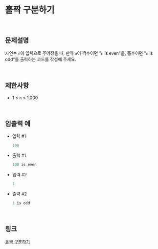 # 홀짝 구분하기

<br>

## 문제설명
자연수 `n`이 입력으로 주어졌을 때, 만약 `n`이 짝수이면 "`n` is even"을, 홀수이면 "`n` is odd"를 출력하는 코드를 작성해 주세요.

<br>

## 제한사항
- 1 ≤ `n` ≤ 1,000

<br>

## 입출력 예
- 입력 #1
    ```java
    100
    ```

- 출력 #1
    ```java
    100 is even
    ```

- 입력 #2
    ```java
    1
    ```

- 출력 #2
    ```java
    1 is odd
    ```

<br>

## 링크
[홀짝 구분하기](https://school.programmers.co.kr/learn/courses/30/lessons/181944)
